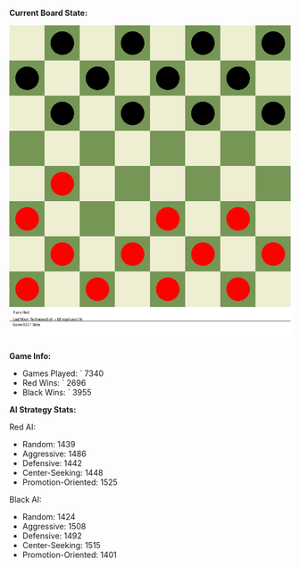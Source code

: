 
**Current Board State:**  
<!-- START_GIF -->
![Checkers Game](./checkers_game.gif)
<!-- END_GIF -->

**Game Info:**  
- Games Played: `<!-- GAMES_PLAYED --> 7340
- Red Wins: `<!-- RED_WINS --> 2696
- Black Wins: `<!-- BLACK_WINS --> 3955

<!-- AI_STATS -->
**AI Strategy Stats:**

Red AI:
- Random: 1439
- Aggressive: 1486
- Defensive: 1442
- Center-Seeking: 1448
- Promotion-Oriented: 1525

Black AI:
- Random: 1424
- Aggressive: 1508
- Defensive: 1492
- Center-Seeking: 1515
- Promotion-Oriented: 1401
